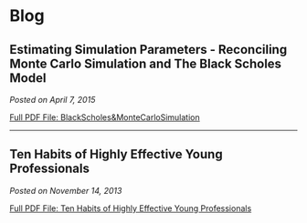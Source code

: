 # Blog

## Estimating Simulation Parameters - Reconciling Monte Carlo Simulation and The Black Scholes Model
*Posted on April 7, 2015*

[Full PDF File: BlackScholes&MonteCarloSimulation](#)

---

## Ten Habits of Highly Effective Young Professionals
*Posted on November 14, 2013*

[Full PDF File: Ten Habits of Highly Effective Young Professionals](#) 